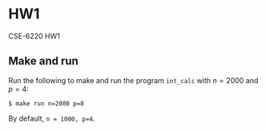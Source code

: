 # HW1

CSE-6220 HW1

## Make and run

Run the following to make and run the program `int_calc` with $n=2000$ and $p=4$:

```shell
$ make run n=2000 p=8
```

By default, `n = 1000, p=4`.
